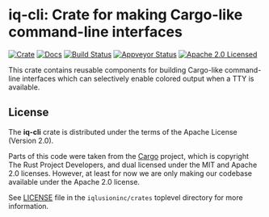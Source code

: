 # iq-cli: Crate for making Cargo-like command-line interfaces

[![Crate][crate-image]][crate-link]
[![Docs][docs-image]][docs-link]
[![Build Status][build-image]][build-link]
[![Appveyor Status][appveyor-image]][appveyor-link]
[![Apache 2.0 Licensed][license-image]][license-link]

[crate-image]: https://img.shields.io/crates/v/iq-cli.svg
[crate-link]: https://crates.io/crates/iq-cli
[docs-image]: https://docs.rs/iq-cli/badge.svg
[docs-link]: https://docs.rs/iq-cli/
[build-image]: https://circleci.com/gh/iqlusioninc/crates.svg?style=shield
[build-link]: https://circleci.com/gh/iqlusioninc/crates
[appveyor-image]: https://ci.appveyor.com/api/projects/status/1ua33q2njho24e9h?svg=true
[appveyor-link]: https://ci.appveyor.com/project/tony-iqlusion/crates
[license-image]: https://img.shields.io/badge/license-Apache2.0-blue.svg
[license-link]: https://github.com/iqlusioninc/crates/blob/master/LICENSE

This crate contains reusable components for building Cargo-like command-line
interfaces which can selectively enable colored output when a TTY is available.

## License

The **iq-cli** crate is distributed under the terms of the
Apache License (Version 2.0).

Parts of this code were taken from the [Cargo](https://github.com/rust-lang/cargo)
project, which is copyright The Rust Project Developers, and dual licensed under
the MIT and Apache 2.0 licenses. However, at least for now we are only making
our codebase available under the Apache 2.0 license.

See [LICENSE] file in the `iqlusioninc/crates` toplevel directory for more
information.

[LICENSE]: https://github.com/iqlusioninc/crates/blob/master/LICENSE
